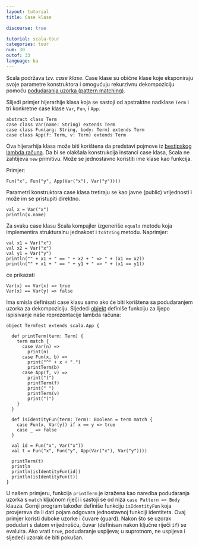 ```yaml
---
layout: tutorial
title: Case klase

discourse: true

tutorial: scala-tour
categories: tour
num: 30
outof: 33
language: ba
---
```


Scala podržava tzv. _case klase_.
Case klase su obične klase koje eksponiraju svoje parametre konstruktora i 
omogućuju rekurzivnu dekompoziciju pomoću [podudaranja uzorka (pattern matching)](pattern-matching.html).

Slijedi primjer hijerarhije klasa koja se sastoji od apstraktne nadklase `Term` i tri konkretne case klase `Var`, `Fun`, i `App`.

    abstract class Term
    case class Var(name: String) extends Term
    case class Fun(arg: String, body: Term) extends Term
    case class App(f: Term, v: Term) extends Term

Ova hijerarhija klasa može biti korištena da predstavi pojmove iz [bestipskog lambda računa](https://en.wikipedia.org/wiki/Lambda_calculus). 
Da bi se olakšala konstrukcija instanci case klasa, Scala ne zahtijeva `new` primitivu. Može se jednostavno koristiti ime klase kao funkcija.

Primjer:

    Fun("x", Fun("y", App(Var("x"), Var("y"))))

Parametri konstruktora case klasa tretiraju se kao javne (public) vrijednosti i može im se pristupiti direktno.

    val x = Var("x")
    println(x.name)

Za svaku case klasu Scala kompajler izgeneriše `equals` metodu koja implementira strukturalnu jednakost i `toString` metodu. Naprimjer:

    val x1 = Var("x")
    val x2 = Var("x")
    val y1 = Var("y")
    println("" + x1 + " == " + x2 + " => " + (x1 == x2))
    println("" + x1 + " == " + y1 + " => " + (x1 == y1))

će prikazati

    Var(x) == Var(x) => true
    Var(x) == Var(y) => false

Ima smisla definisati case klasu samo ako će biti korištena sa podudaranjem uzorka za dekompoziciju.
Sljedeći [objekt](singleton-objects.html) definiše funkciju za lijepo ispisivanje naše reprezentacije lambda računa:

    object TermTest extends scala.App {
	
      def printTerm(term: Term) {
        term match {
          case Var(n) =>
            print(n)
          case Fun(x, b) =>
            print("^" + x + ".")
            printTerm(b)
          case App(f, v) =>
            print("(")
            printTerm(f)
            print(" ")
            printTerm(v)
            print(")")
        }
      }
	  
      def isIdentityFun(term: Term): Boolean = term match {
        case Fun(x, Var(y)) if x == y => true
        case _ => false
      }
	  
      val id = Fun("x", Var("x"))
      val t = Fun("x", Fun("y", App(Var("x"), Var("y"))))
	  
      printTerm(t)
      println
      println(isIdentityFun(id))
      println(isIdentityFun(t))
    }

U našem primjeru, funkcija `printTerm` je izražena kao naredba podudaranja uzorka s `match` ključnom riječi
i sastoji se od niza `case Pattern => Body` klauza.
Gornji program također definiše funkciju `isIdentityFun` koja provjerava da li dati pojam odgovara jednostavnoj funkciji identiteta.
Ovaj primjer koristi duboke uzorke i čuvare (guard).
Nakon što se uzorak podudari s datom vrijednošću, čuvar (definisan nakon ključne riječi `if`) se evaluira.
Ako vrati `true`, podudaranje uspijeva; u suprotnom, ne uspijeva i sljedeći uzorak će biti pokušan.

